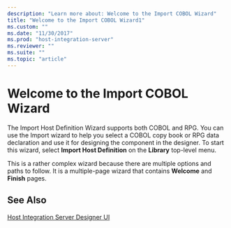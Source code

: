 ```yaml
---
description: "Learn more about: Welcome to the Import COBOL Wizard"
title: "Welcome to the Import COBOL Wizard1"
ms.custom: ""
ms.date: "11/30/2017"
ms.prod: "host-integration-server"
ms.reviewer: ""
ms.suite: ""
ms.topic: "article"
---
```

# Welcome to the Import COBOL Wizard
The Import Host Definition Wizard supports both COBOL and RPG. You can use the Import wizard to help you select a COBOL copy book or RPG data declaration and use it for designing the component in the designer. To start this wizard, select **Import Host Definition** on the **Library** top-level menu.  
  
 This is a rather complex wizard because there are multiple options and paths to follow. It is a multiple-page wizard that contains **Welcome** and **Finish** pages.  
  
## See Also  
 [Host Integration Server Designer UI](../core/host-integration-server-designer-ui1.md)
